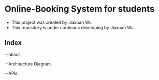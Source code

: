 # Online-Booking System for students
- This project was created by Jiaxuan Wu 
- This repository is under continous developing by Jiaxuan Wu. 


## Index
--about

--Architecture Diagram

--APIs
